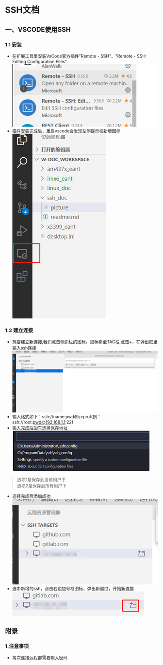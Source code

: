 # SSH文档

## 一、VSCODE使用SSH
### 1.1 安装
* 在扩展工具里安装VsCode官方插件"Remote - SSH"、"Remote - SSH: Editing Configuration Files".  
![插件](./picture/2.png)
* 插件安装完成后，重启vscode会发现左侧提示栏新增图标  
![图标](./picture/1.png)
### 1.2 建立连接
* 想要建立新连接,我们点击侧边栏的图标，鼠标移至TAG栏,点击+，在弹出框里输入ssh连接  
![图标](./picture/3.png)
* 输入格式如下：ssh://name:pwd@ip:prot(例：ssh://root:pwd@192.168.1.1:22)  
* 输入完成后回车选择保存地址  
![图标](./picture/4.png)  
> 选项1是保存到当前用户下    
选项2是保存到所有用户下  
* 选择完成后添加成功  
![图标](./picture/5.png)
* 选中新增的ssh，点击右边加号框图标，弹出新窗口，开始新连接  
![图标](./picture/6.png)

## 附录
### 1.注意事项
* 每次连接远程都需要输入密码

